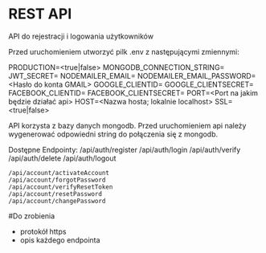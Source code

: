 # REST API
 API do rejestracji i logowania użytkowników

Przed uruchomieniem utworzyć pilk .env z następującymi zmiennymi:

PRODUCTION=<true|false>
MONGODB_CONNECTION_STRING=<Wygenerowany string przez mongodb>
JWT_SECRET=<Wygenerowany losowy string>
NODEMAILER_EMAIL=<E-mail do konta GMAIL>
NODEMAILER_EMAIL_PASSWORD=<Hasło do konta GMAIL>
GOOGLE_CLIENTID=<Client ID wygenerowany przez Google API>
GOOGLE_CLIENTSECRET=<Sekret wygenerowany przez Google API>
FACEBOOK_CLIENTID=<Client ID wygenerowany przez Facebook API>
FACEBOOK_CLIENTSECRET=<Sekret wygenerowany przez Facebook API>
PORT=<Port na jakim będzie działać api>
HOST=<Nazwa hosta; lokalnie localhost>
SSL=<true|false>
 
 API korzysta z bazy danych mongodb. Przed uruchomieniem api należy wygenerować odpowiedni string do połączenia się z mongodb.
 
 Dostępne Endpointy: 
    /api/auth/register
    /api/auth/login
    /api/auth/verify
    /api/auth/delete
    /api/auth/logout
 
    /api/account/activateAccount
    /api/account/forgotPassword
    /api/account/verifyResetToken
    /api/account/resetPassword
    /api/account/changePassword
 
 
 #Do zrobienia
 - protokół https
 - opis każdego endpointa
